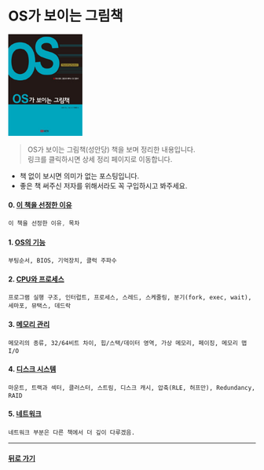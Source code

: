 OS가 보이는 그림책
===
<img width="30%" height="30%" src="../img/pictureOS.jpg"></img>

>OS가 보이는 그림책(성안당) 책을 보며 정리한 내용입니다.<br/>
>링크를 클릭하시면 상세 정리 페이지로 이동합니다. <br/>

* 책 없이 보시면 의미가 없는 포스팅입니다.
* 좋은 책 써주신 저자를 위해서라도 꼭 구입하시고 봐주세요.

#### 0. [이 책을 선정한 이유](http://1ilsang.blog.me/221377038009)
```javascript
이 책을 선정한 이유, 목차
```
#### 1. [OS의 기능](http://1ilsang.blog.me/221377057982)
```
부팅순서, BIOS, 기억장치, 클럭 주파수
```
#### 2. [CPU와 프로세스](http://1ilsang.blog.me/221377093217)
```
프로그램 실행 구조, 인터럽트, 프로세스, 스레드, 스케줄링, 분기(fork, exec, wait), 세마포, 뮤택스, 데드락
```
#### 3. [메모리 관리](http://1ilsang.blog.me/221377529817)
```
메모리의 종류, 32/64비트 차이, 힙/스택/데이터 영역, 가상 메모리, 페이징, 메모리 맵 I/O
```
#### 4. [디스크 시스템](http://1ilsang.blog.me/221378134056)
```
마운트, 트랙과 섹터, 클러스터, 스트림, 디스크 캐시, 압축(RLE, 허프만), Redundancy, RAID
```
#### 5. [네트워크](http://1ilsang.blog.me/221378388980)
```
네트워크 부분은 다른 책에서 더 깊이 다루겠음.
```
- - -
#### [뒤로 가기](./../../..)
